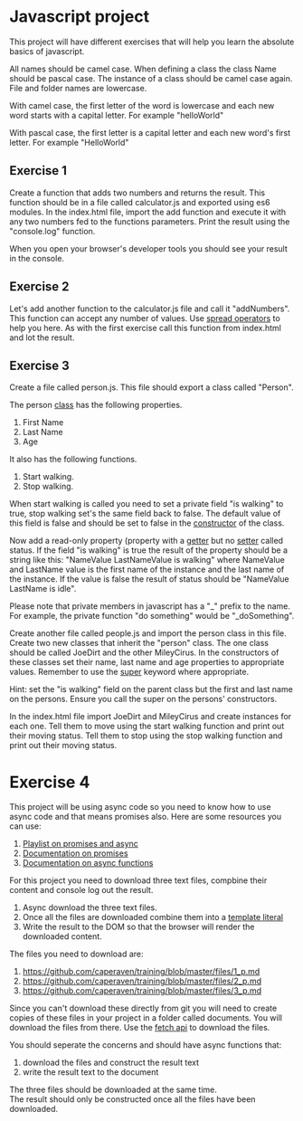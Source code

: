 # Javascript project
This project will have different exercises that will help you learn the absolute basics of javascript.

All names should be camel case.
When defining a class the class Name should be pascal case.
The instance of a class should be camel case again.
File and folder names are lowercase.

With camel case, the first letter of the word is lowercase and each new word starts with a capital letter. For example "helloWorld"

With pascal case, the first letter is a capital letter and each new word's first letter. For example "HelloWorld"

## Exercise 1
Create a function that adds two numbers and returns the result.
This function should be in a file called calculator.js and exported using es6 modules. In the index.html file, import the add function and execute it with any two numbers fed to the functions parameters. Print the result using the "console.log" function.

When you open your browser's developer tools you should see your result in the console.

## Exercise 2
Let's add another function to the calculator.js file and call it "addNumbers". This function can accept any number of values.
Use [spread operators](https://developer.mozilla.org/en-US/docs/Web/JavaScript/Reference/Operators/Spread_syntax) to help you here. As with the first exercise call this function from index.html and lot the result.

## Exercise 3
Create a file called person.js. This file should export a class called "Person". 

The person [class](https://developer.mozilla.org/en-US/docs/Web/JavaScript/Reference/Classes) has the following properties.
1. First Name
1. Last Name
1. Age

It also has the following functions. 

1. Start walking. 
1. Stop walking. 

When start walking is called you need to set a private field "is walking" to true, stop walking set's the same field back to false. The default value of this field is false and should be set to false in the [constructor](https://developer.mozilla.org/en-US/docs/Web/JavaScript/Reference/Classes/constructor) of the class.

Now add a read-only property (property with a [getter](https://developer.mozilla.org/en-US/docs/Web/JavaScript/Reference/Functions/get) but no [setter](https://developer.mozilla.org/en-US/docs/Web/JavaScript/Reference/Functions/set) called status. If the field "is walking" is true the result of the property should be a string like this: "NameValue LastNameValue is walking" where NameValue and LastName value is the first name of the instance and the last name of the instance. If the value is false the result of status should be "NameValue LastName is idle".

Please note that private members in javascript has a "_" prefix to the name. For example, the private function "do something" would be "_doSomething".

Create another file called people.js and import the person class in this file. Create two new classes that inherit the "person" class. The one class should be called JoeDirt and the other MileyCirus. In the constructors of these classes set their name, last name and age properties to appropriate values. Remember to use the [super](https://developer.mozilla.org/en-US/docs/Web/JavaScript/Reference/Operators/super) keyword where appropriate.

Hint: set the "is walking"  field on the parent class but the first and last name on the persons. Ensure you call the super on the persons' constructors.

In the index.html file import JoeDirt and MileyCirus and create instances for each one. Tell them to move using the start walking function and print out their moving status. Tell them to stop using the stop walking function and print out their moving status.

# Exercise 4

This project will be using async code so you need to know how to use async code and that means promises also.
Here are some resources you can use:
1. [Playlist on promises and async](https://www.youtube.com/playlist?list=PLyuRouwmQCjngZXVn48vYmPK_1yAF-fLw)
1. [Documentation on promises](https://developer.mozilla.org/en-US/docs/Web/JavaScript/Reference/Global_Objects/Promise)
1. [Documentation on async functions](https://developer.mozilla.org/en-US/docs/Web/JavaScript/Reference/Statements/async_function)

For this project you need to download three text files, compbine their content and console log out the result.

1. Async download the three text files.
1. Once all the files are downloaded combine them into a [template literal](https://developer.mozilla.org/en-US/docs/Web/JavaScript/Reference/Template_literals)
1. Write the result to the DOM so that the browser will render the downloaded content.

The files you need to download are:

1. https://github.com/caperaven/training/blob/master/files/1_p.md
1. https://github.com/caperaven/training/blob/master/files/2_p.md
1. https://github.com/caperaven/training/blob/master/files/3_p.md

Since you can't download these directly from git you will need to create copies of these files in your project in a folder called documents. You will download the files from there. Use the [fetch api](https://developer.mozilla.org/en-US/docs/Web/API/Fetch_API) to download the files.

You should seperate the concerns and should have async functions that:

1. download the files and construct the result text
2. write the result text to the document

The three files should be downloaded at the same time.  
The result should only be constructed once all the files have been downloaded.


